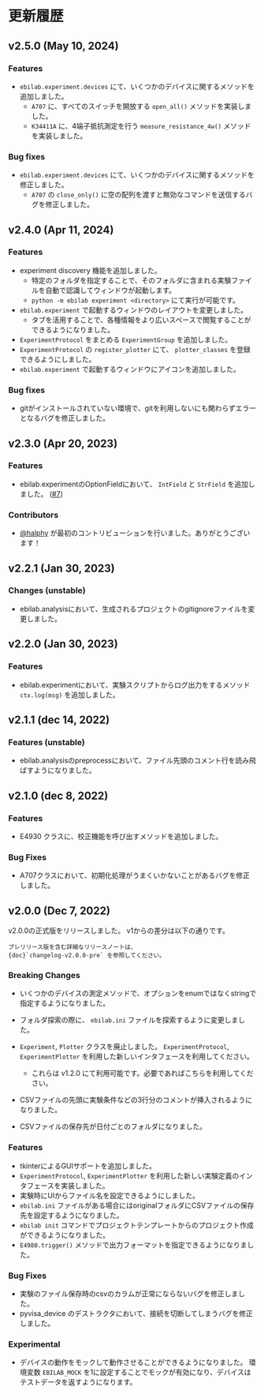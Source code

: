 更新履歴
========

v2.5.0 (May 10, 2024)
---------------------

### Features

- `ebilab.experiment.devices` にて、いくつかのデバイスに関するメソッドを追加しました。
    - `A707` に、すべてのスイッチを開放する `open_all()` メソッドを実装しました。
    - `K34411A` に、4端子抵抗測定を行う `measure_resistance_4w()` メソッドを実装しました。

### Bug fixes

- `ebilab.experiment.devices` にて、いくつかのデバイスに関するメソッドを修正しました。
    - `A707` の `close_only()` に空の配列を渡すと無効なコマンドを送信するバグを修正しました。

v2.4.0 (Apr 11, 2024)
---------------------

### Features

-   experiment discovery 機能を追加しました。
    -   特定のフォルダを指定することで、そのフォルダに含まれる実験ファイルを自動で認識してウィンドウが起動します。
    -   `python -m ebilab experiment <directory>`
        にて実行が可能です。
-   `ebilab.experiment`
    で起動するウィンドウのレイアウトを変更しました。
    -   タブを活用することで、各種情報をより広いスペースで閲覧することができるようになりました。
-   `ExperimentProtocol` をまとめる
    `ExperimentGroup` を追加しました。
-   `ExperimentProtocol` の `register_plotter`
    にて、 `plotter_classes` を登録できるようにしました。
-   `ebilab.experiment`
    で起動するウィンドウにアイコンを追加しました。

### Bug fixes

-   gitがインストールされていない環境で、gitを利用しないにも関わらずエラーとなるバグを修正しました。

v2.3.0 (Apr 20, 2023)
---------------------

### Features

-   ebilab.experimentのOptionFieldにおいて、 `IntField` と
    `StrField` を追加しました。
    ([\#7](https://github.com/ebiyuu1121/ebilab/pull/7/))

### Contributors

-   [\@halphy](https://github.com/halphy)
    が最初のコントリビューションを行いました。ありがとうございます！

v2.2.1 (Jan 30, 2023)
---------------------

### Changes (unstable)

-   ebilab.analysisにおいて、生成されるプロジェクトのgitignoreファイルを変更しました。

v2.2.0 (Jan 30, 2023)
---------------------

### Features

-   ebilab.experimentにおいて、実験スクリプトからログ出力をするメソッド
    `ctx.log(msg)` を追加しました。

v2.1.1 (dec 14, 2022)
---------------------

### Features (unstable)

-   ebilab.analysisのpreprocessにおいて、ファイル先頭のコメント行を読み飛ばすようになりました。

v2.1.0 (dec 8, 2022)
--------------------

### Features

-   E4930 クラスに、校正機能を呼び出すメソッドを追加しました。

### Bug Fixes

-   A707クラスにおいて、初期化処理がうまくいかないことがあるバグを修正しました。

v2.0.0 (Dec 7, 2022)
--------------------

v2.0.0の正式版をリリースしました。 v1からの差分は以下の通りです。

```{note}
プレリリース版を含む詳細なリリースノートは、
{doc}`changelog-v2.0.0-pre` を参照してください。
```

### Breaking Changes

-   いくつかのデバイスの測定メソッドで、オプションをenumではなくstringで指定するようになりました。

-   フォルダ探索の際に、 `ebilab.ini`
    ファイルを探索するように変更しました。
-   `Experiment`, `Plotter` クラスを廃止しました。 `ExperimentProtocol`,
    `ExperimentPlotter`
    を利用した新しいインタフェースを利用してください。
    -   これらは v1.2.0 にて利用可能です。必要であればこちらを利用してください。
-   CSVファイルの先頭に実験条件などの3行分のコメントが挿入されるようになりました。

-   CSVファイルの保存先が日付ごとのフォルダになりました。

### Features

-   tkinterによるGUIサポートを追加しました。
-   `ExperimentProtocol`, `ExperimentPlotter`
    を利用した新しい実験定義のインタフェースを実装しました。
-   実験時にUIからファイル名を設定できるようにしました。
-   `ebilab.ini`
    ファイルがある場合にはoriginalフォルダにCSVファイルの保存先を設定するようになりました。
-   `ebilab init`
    コマンドでプロジェクトテンプレートからのプロジェクト作成ができるようになりました。
-   `E4980.trigger()`
    メソッドで出力フォーマットを指定できるようになりました。

### Bug Fixes

-   実験のファイル保存時のcsvのカラムが正常にならないバグを修正しました。
-   pyvisa\_device
    のデストラクタにおいて、接続を切断してしまうバグを修正しました。

### Experimental

-   デバイスの動作をモックして動作させることができるようになりました。
    環境変数 `EBILAB_MOCK`
    を1に設定することでモックが有効になり、デバイスはテストデータを返すようになります。
